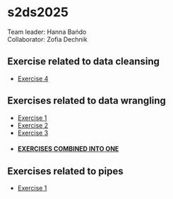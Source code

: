 # s2ds2025
Team leader: Hanna Bańdo  
Collaborator: Zofia Dechnik

## Exercise related to data cleansing 
- [Exercise 4](data_cleansing/Exercise4.md)

## Exercises related to data wrangling
- [Exercise 1](data_wrangling/Exercise%201.md)
- [Exercise 2](data_wrangling/Exercise%202.md)
- [Exercise 3](data_wrangling/Exercise%203.md)
- #### [EXERCISES COMBINED INTO ONE](data_wrangling/pandas_exercises.md)

## Exercises related to pipes
- [Exercise 1](pipes_and_more/Report1.md)
